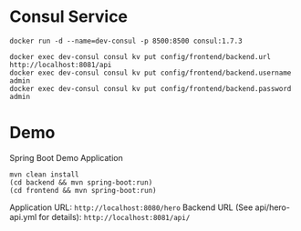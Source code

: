 # Consul Service
```
docker run -d --name=dev-consul -p 8500:8500 consul:1.7.3

docker exec dev-consul consul kv put config/frontend/backend.url http://localhost:8081/api
docker exec dev-consul consul kv put config/frontend/backend.username admin
docker exec dev-consul consul kv put config/frontend/backend.password admin
```

# Demo
Spring Boot Demo Application

```
mvn clean install
(cd backend && mvn spring-boot:run)
(cd frontend && mvn spring-boot:run)
```

Application URL: `http://localhost:8080/hero`
Backend URL (See api/hero-api.yml for details): `http://localhost:8081/api/`
